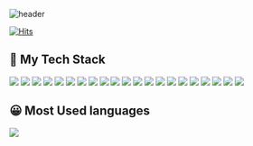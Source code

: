 ![header](https://capsule-render.vercel.app/api?type=wave&color=auto&height=300&section=header&text=SBKi%20render&fontSize=90)

[![Hits](https://hits.seeyoufarm.com/api/count/incr/badge.svg?url=https%3A%2F%2Fgithub.com%2Frgr3287%2Fhit-counter&count_bg=%233D71C8&title_bg=%23555555&icon=sourcegraph.svg&icon_color=%23E7E7E7&title=count&edge_flat=false)](https://hits.seeyoufarm.com)
<h2> 💪 My Tech Stack</h2>
<a href="#" target="_blank"><img src="https://img.shields.io/badge/html5-F05138?style=flat-square&logo=HTML5&logoColor=white"/></a>
<a href="#" target="_blank"><img src="https://img.shields.io/badge/git-151515?style=flat-square&logo=git&logoColor=white"/></a>
<a href="#" target="_blank"><img src="https://img.shields.io/badge/Golang-0040FF?style=flat-square&logo=go&logoColor=white"/></a>
<a href="#" target="_blank"><img src="https://img.shields.io/badge/TypeScript-5882FA?style=flat-square&logo=TypeScript&logoColor=white"/></a>
<a href="#" target="_blank"><img src="https://img.shields.io/badge/AngularJS-FF0000?style=flat-square&logo=AngularJS&logoColor=white"/></a>
<a href="#" target="_blank"><img src="https://img.shields.io/badge/Npm-F78181?style=flat-square&logo=npm&logoColor=white"/></a>
<a href="#" target="_blank"><img src="https://img.shields.io/badge/Docker-2E64FE?style=flat-square&logo=docker&logoColor=white"/></a>
<a href="#" target="_blank"><img src="https://img.shields.io/badge/CSS3-FE2EF7?style=flat-square&logo=css3&logoColor=white"/></a>
<a href="#" target="_blank"><img src="https://img.shields.io/badge/Postman-FF8000?style=flat-square&logo=Postman&logoColor=white"/></a>
<a href="#" target="_blank"><img src="https://img.shields.io/badge/MariaDB-04B4AE?style=flat-square&logo=MariaDB&logoColor=white"/></a>
<a href="#" target="_blank"><img src="https://img.shields.io/badge/JavaScript-FFFF00?style=flat-square&logo=JavaScript&logoColor=white"/></a>
<a href="#" target="_blank"><img src="https://img.shields.io/badge/Github-585858?style=flat-square&logo=Github&logoColor=white"/></a> 
<a href="#" target="_blank"><img src="https://img.shields.io/badge/Oracle-FF0040?style=flat-square&logo=Sass&logoColor=white"/></a> 
<a href="#" target="_blank"><img src="https://img.shields.io/badge/Sass-FF00FF?style=flat-square&logo=Oracle&logoColor=white"/></a> 
<a href="#" target="_blank"><img src="https://img.shields.io/badge/Rxjs-F781F3?style=flat-square&logo=Rxjs&logoColor=white"/></a> 
<a href="#" target="_blank"><img src="https://img.shields.io/badge/Node.js-01DF3A?style=flat-square&logo=Node.js&logoColor=white"/></a> 
<a href="#" target="_blank"><img src="https://img.shields.io/badge/NGINX-0B614B?style=flat-square&logo=NGINX&logoColor=white"/></a> 
<a href="#" target="_blank"><img src="https://img.shields.io/badge/Intellij-1C1C1C?style=flat-square&logo=intellijidea&logoColor=white"/></a> 
<a href="#" target="_blank"><img src="https://img.shields.io/badge/Slack-6A0888?style=flat-square&logo=slack&logoColor=white"/></a> 
<a href="#" target="_blank"><img src="https://img.shields.io/badge/VScode-0040FF?style=flat-square&logo=visualstudiocode&logoColor=white"/></a> 
<a href="#" target="_blank"><img src="https://img.shields.io/badge/MacOS-000000?style=flat-square&logo=macos&logoColor=white"/></a>
<h2> 😀 Most Used languages</h2>
<img src="https://github-readme-stats.vercel.app/api/top-langs/?username=SBKi&layout=compact"><br><br>

